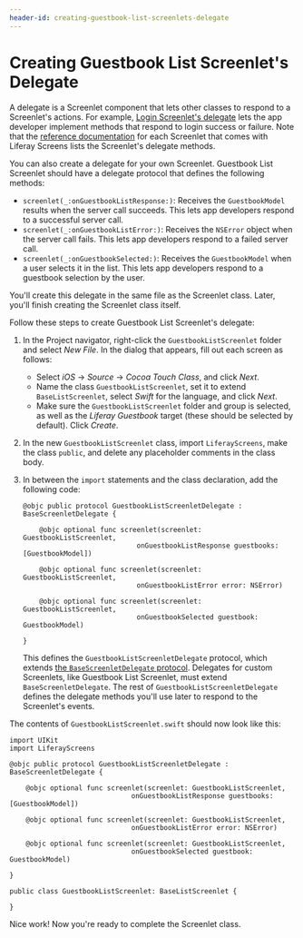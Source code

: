 ```yaml
---
header-id: creating-guestbook-list-screenlets-delegate
---
```


# Creating Guestbook List Screenlet's Delegate

A delegate is a Screenlet component that lets other classes to respond to a 
Screenlet's actions. For example, 
[Login Screenlet's delegate](/docs/7-0/reference/-/knowledge_base/r/loginscreenlet-for-ios#delegate) 
lets the app developer implement methods that respond to login success or 
failure. Note that the 
[reference documentation](/docs/7-0/reference/-/knowledge_base/r/screenlets-in-liferay-screens-for-ios) 
for each Screenlet that comes with Liferay Screens lists the Screenlet's 
delegate methods. 

You can also create a delegate for your own Screenlet. Guestbook List Screenlet 
should have a delegate protocol that defines the following methods: 

-   `screenlet(_:onGuestbookListResponse:)`: Receives the `GuestbookModel` 
    results when the server call succeeds. This lets app developers respond to a 
    successful server call. 
-   `screenlet(_:onGuestbookListError:)`: Receives the `NSError` object when the 
    server call fails. This lets app developers respond to a failed server call. 
-   `screenlet(_:onGuestbookSelected:)`: Receives the `GuestbookModel` when a 
    user selects it in the list. This lets app developers respond to a guestbook 
    selection by the user. 

You'll create this delegate in the same file as the Screenlet class. Later, 
you'll finish creating the Screenlet class itself. 

Follow these steps to create Guestbook List Screenlet's delegate: 

1.  In the Project navigator, right-click the `GuestbookListScreenlet` folder 
    and select *New File*. In the dialog that appears, fill out each screen as 
    follows: 

    - Select *iOS* &rarr; *Source* &rarr; *Cocoa Touch Class*, and click *Next*. 
    - Name the class `GuestbookListScreenlet`, set it to extend 
      `BaseListScreenlet`, select *Swift* for the language, and click *Next*.
    - Make sure the `GuestbookListScreenlet` folder and group is selected, as 
      well as the *Liferay Guestbook* target (these should be selected by 
      default). Click *Create*. 

2.  In the new `GuestbookListScreenlet` class, import `LiferayScreens`, make the 
    class `public`, and delete any placeholder comments in the class body. 

3.  In between the `import` statements and the class declaration, add the 
    following code: 

        @objc public protocol GuestbookListScreenletDelegate : BaseScreenletDelegate {

            @objc optional func screenlet(screenlet: GuestbookListScreenlet,
                                    onGuestbookListResponse guestbooks: [GuestbookModel])

            @objc optional func screenlet(screenlet: GuestbookListScreenlet,
                                    onGuestbookListError error: NSError)

            @objc optional func screenlet(screenlet: GuestbookListScreenlet,
                                    onGuestbookSelected guestbook: GuestbookModel)

        }

    This defines the `GuestbookListScreenletDelegate` protocol, which extends 
    [the `BaseScreenletDelegate` protocol](https://github.com/liferay/liferay-screens/blob/master/ios/Framework/Core/Base/BaseScreenlet.swift). 
    Delegates for custom Screenlets, like Guestbook List Screenlet, must extend 
    `BaseScreenletDelegate`. The rest of `GuestbookListScreenletDelegate` 
    defines the delegate methods you'll use later to respond to the Screenlet's 
    events. 

The contents of `GuestbookListScreenlet.swift` should now look like this: 

    import UIKit
    import LiferayScreens

    @objc public protocol GuestbookListScreenletDelegate : BaseScreenletDelegate {

        @objc optional func screenlet(screenlet: GuestbookListScreenlet,
                                  onGuestbookListResponse guestbooks: [GuestbookModel])

        @objc optional func screenlet(screenlet: GuestbookListScreenlet,
                                  onGuestbookListError error: NSError)

        @objc optional func screenlet(screenlet: GuestbookListScreenlet,
                                  onGuestbookSelected guestbook: GuestbookModel)

    }

    public class GuestbookListScreenlet: BaseListScreenlet {

    }

Nice work! Now you're ready to complete the Screenlet class. 
